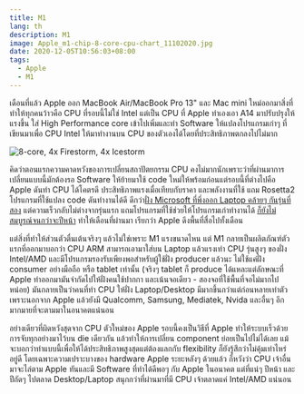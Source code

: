 ```yaml
---
title: M1
lang: th
description: M1
image: Apple_m1-chip-8-core-cpu-chart_11102020.jpg
date: 2020-12-05T10:56:03+08:00
tags:
  - Apple
  - M1
---
```


เดือนที่แล้ว Apple ออก MacBook Air/MacBook Pro 13" และ Mac mini ใหม่ออกมาสิ่งที่ทำให้ทุกคนว้าวคือ CPU ที่รอบนี้ไม่ใช่ Intel แต่เป็น CPU ที่ Apple ทำเองเอา A14 มาปรับปรุงให้แรงขึ้น ใส่ High Performance core เข้าไปเพิ่มและทำ Software ให้แปลงโปรแกรมเก่าๆ ที่เขียนมาเพื่อ CPU Intel ให้มาทำงานบน CPU ของตัวเองได้โดยที่ประสิทธิภาพตกลงไปไม่มาก

![8-core, 4x Firestorm, 4x Icestorm](Apple_m1-chip-8-core-cpu-chart_11102020.jpg)

คิดว่าตอนแรกความคาดหวังของการเปลี่ยนสถาปัตยกรรม CPU คงไม่มากนักเพราะว่าที่ผ่านมาการเปลี่ยนแบบนี้มักต้องรอ Software ให้ย้ายมาใช้ code ใหม่ให้พร้อมก่อนแต่รอบนี้ที่ต่างไปคือ Apple ดันทำ CPU ได้โคตรดี ประสิทธิภาพแรงเมื่อเทียบกับราคา และพลังงานที่ใช้ แถม Rosetta2 โปรแกรมที่ใช้แปลง code ดันทำงานได้ดี ดีกว่า[ฝั่ง Microsoft ที่พึ่งออก Laptop คล้ายๆ กันรุ่นที่สอง](https://www.theverge.com/2020/10/23/21526702/microsoft-surface-pro-x-2020-review-arm-windows-10-apps-features-specs-price) แต่ความเร็วกลับไม่ต่างจากรุ่นแรก แถมโปรแกรมที่ใช้ช่วยให้โปรแกรมเก่าทำงานได้ [ก็ยังไม่สมบูรณ์จนกว่าจะปีหน้า](https://www.theverge.com/2020/9/30/21495510/microsoft-windows-on-arm-x64-app-emulation) ทำให้เดือนที่ผ่านมา เรียกว่า Apple ดึงพื้นที่สื่อไปทั้งเดือน

แต่สิ่งที่ทำให้ส่วนตัวตื่นเต้นจริงๆ แล้วไม่ใช่เพราะ M1 แรงขนาดไหน แต่ M1 กลายเป็นผลิตภัณฑ์ตัวแรกที่ออกมาบอกว่า CPU ARM สามารถเอามาใส่บน Laptop แล้วแรงเท่า CPU รุ่นสูงๆ ของฝั่ง Intel/AMD และมีโปรแกรมรองรับเพียงพอสำหรับผู้ใช้ฝั่ง producer แล้วนะ ไม่ใช้แค่ฝั่ง consumer อย่างมือถือ หรือ tablet เท่านั้น (จริงๆ tablet ก็ produce ได้แหละแต่ลักษณะที่ Apple ทำออกมามันจำกัดไปให้ฝั่งคนใช้ปากกา และเน้นจอเดียว - สองจอที่ใช้พื้นที่จอไม่มากไปหน่อย) มันกลายเป็นว่าคนที่ทำ CPU ให้ฝั่ง Laptop/Desktop มีมากขึ้นกว่าแต่ก่อนหลายเท่าตัว เพราะนอกจาก Apple แล้วยังมี Qualcomm, Samsung, Mediatek, Nvida และอื่นๆ อีกมากมายที่จะตามมาในอนาคตแน่นอน

อย่างเดียวที่ผิดหวังสุดจาก CPU ตัวใหม่ของ Apple รอบนี้คงเป็นวิธีที่ Apple ทำให้ระบบเร็วด้วยการจับทุกอย่างมาไว้บน die เดียวกัน แล้วทำให้การเปลี่ยน component ย่อยเป็นไปไม่ได้เลย แม้จะบอกว่าทำแบบนี้เพื่อให้ได้ประสิทธิภาพสูงสุดแต่ต้องแลกกับ flexibility ก็ยังรู้สึกว่าไม่คุ้มเท่าไหร่อยู่ดี โดยเฉพาะความเปราะบางของ hardware Apple ระยะหลังๆ ด้วยแล้ว ก็หวังว่า CPU เจ้าอื่นมาจะไล่ตาม Apple ทันและมี Software ที่ทำได้ดีพอๆ กับ Apple ในอนาคต แต่ที่แน่ๆ ปีหน้า และปีถัดๆ ไปตลาด Desktop/Laptop สนุกกว่าที่ผ่านมาที่มี CPU เจ้าตลาดแค่ Intel/AMD แน่นอน
